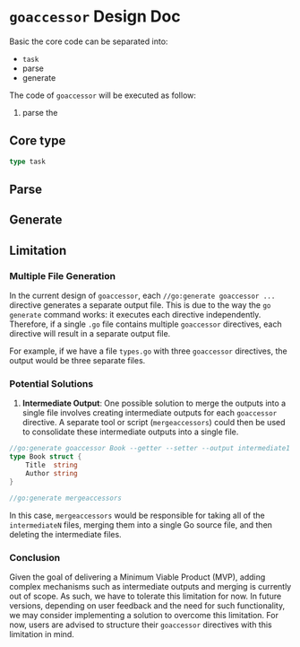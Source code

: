# `goaccessor` Design Doc

Basic the core code can be separated into:

- `task`
- parse
- generate

The code of `goaccessor` will be executed as follow:

1. parse the 

## Core type

``` go
type task
```

## Parse

## Generate

## Limitation

### Multiple File Generation

In the current design of `goaccessor`, each `//go:generate goaccessor ...` directive generates a separate output file. This is due to the way the `go generate` command works: it executes each directive independently. Therefore, if a single `.go` file contains multiple `goaccessor` directives, each directive will result in a separate output file.

For example, if we have a file `types.go` with three `goaccessor` directives, the output would be three separate files.

### Potential Solutions

1. **Intermediate Output**: One possible solution to merge the outputs into a single file involves creating intermediate outputs for each `goaccessor` directive. A separate tool or script (`mergeaccessors`) could then be used to consolidate these intermediate outputs into a single file.

```go
//go:generate goaccessor Book --getter --setter --output intermediate1
type Book struct {
    Title  string
    Author string
}

//go:generate mergeaccessors
```

In this case, `mergeaccessors` would be responsible for taking all of the `intermediateN` files, merging them into a single Go source file, and then deleting the intermediate files.

### Conclusion

Given the goal of delivering a Minimum Viable Product (MVP), adding complex mechanisms such as intermediate outputs and merging is currently out of scope. As such, we have to tolerate this limitation for now. In future versions, depending on user feedback and the need for such functionality, we may consider implementing a solution to overcome this limitation. For now, users are advised to structure their `goaccessor` directives with this limitation in mind.
